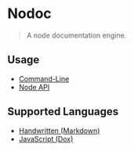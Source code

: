# Nodoc

> A node documentation engine.

## Usage

- [Command-Line](cli.html)
- [Node API](dox/)

## Supported Languages

- [Handwritten (Markdown)](markdown.html)
- [JavaScript (Dox)](dox.html)
